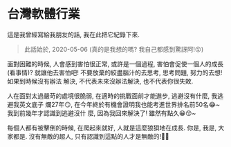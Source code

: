# 台灣軟體行業


這是我曾經寫給我朋友的話, 我在此把它紀錄下來.

> 此話始於, 2020-05-06 (真的是我想的嗎? 我自己都感到驚訝阿!😮)

<!-- more -->

面對困難的時候, 人會感到害怕很正常, 或許是一個過程, 害怕會促使一個人的成長(看事情)?
就讓他去害怕吧! 不要放棄的絞盡腦汁的去思考, 思考問題, 努力的去想!如果到時候沒有辦法
解決, 不代表未來沒辦法解決, 也不代表你很失敗.

人在面對太過嚴苛的處境很脆弱, 在適時的挑戰面前才能進步, 逃避沒有什麼, 我逃避我英文底子
爛27年😏, 在今年終於有機會證明我也能考進世界排名前50名😂~ 我到前幾年才認識到逃避沒什
麼, 因為我回來解決了! 雖然有點久😁😙~

每個人都有被擊倒的時候, 在爬起來就好, 人就是這麼狼狽地在成長. 你是, 我是, 大家都是.
沒有無敵的超人, 只有認識到這點的人才是無敵的!🤪😂

